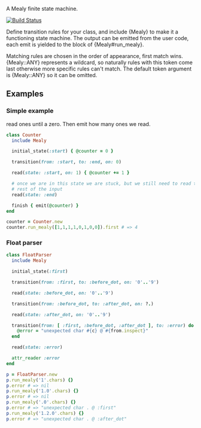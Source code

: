 A Mealy finite state machine.

[![Build Status](https://travis-ci.com/phaul/mealy.svg?branch=master)](https://travis-ci.com/phaul/mealy)

Define transition rules for your class, and include {Mealy} to make it a functioning state machine. The output can be emitted from the user code, each emit is yielded to the block of {Mealy#run_mealy}.

Matching rules are chosen in the order of appearance, first match wins. {Mealy::ANY} represents a wildcard, so naturally rules with this token come last otherwise more specific rules can't match. The default token argument is
{Mealy::ANY} so it can be omitted.

## Examples

### Simple example

read ones until a zero. Then emit how many ones we read.

```ruby
class Counter
  include Mealy

  initial_state(:start) { @counter = 0 }

  transition(from: :start, to: :end, on: 0)

  read(state: :start, on: 1) { @counter += 1 }

  # once we are in this state we are stuck, but we still need to read the
  # rest of the input
  read(state: :end)

  finish { emit(@counter) }
end

counter = Counter.new
counter.run_mealy([1,1,1,1,0,1,0,0]).first # => 4
```

### Float parser

```ruby
class FloatParser
  include Mealy

  initial_state(:first)

  transition(from: :first, to: :before_dot, on: '0'..'9')

  read(state: :before_dot, on: '0'..'9')

  transition(from: :before_dot, to: :after_dot, on: ?.)

  read(state: :after_dot, on: '0'..'9')

  transition(from: [ :first, :before_dot, :after_dot ], to: :error) do |c, from|
    @error = "unexpected char #{c} @ #{from.inspect}"
  end

  read(state: :error)

  attr_reader :error
end

p = FloatParser.new
p.run_mealy('1'.chars) {}
p.error # => nil
p.run_mealy('1.0'.chars) {}
p.error # => nil
p.run_mealy('.0'.chars) {}
p.error # => "unexpected char . @ :first"
p.run_mealy('1.2.0'.chars) {}
p.error # => "unexpected char . @ :after_dot"
```
